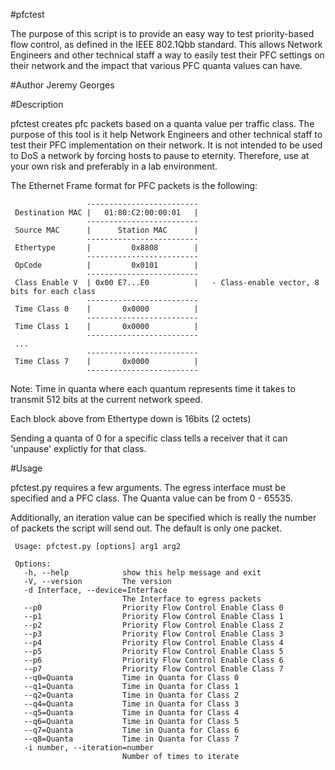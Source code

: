 #pfctest


The purpose of this script is to provide an easy way to test priority-based flow control, as defined in the IEEE 802.1Qbb standard.
This allows Network Engineers and other technical staff a way to easily test their PFC settings on their network and the impact
that various PFC quanta values can have.  


#Author
Jeremy Georges 

#Description

pfctest creates pfc packets based on a quanta value per traffic class.
The purpose of this tool is it help Network Engineers and other technical staff to test their PFC implementation on their
network. It is not intended to be used to DoS a network by forcing hosts to pause to eternity. Therefore, use
at your own risk and preferably in a lab environment.


The Ethernet Frame format for PFC packets is the following:

                     -------------------------
     Destination MAC |   01:80:C2:00:00:01   |
                     -------------------------
     Source MAC      |      Station MAC      |
                     -------------------------
     Ethertype       |         0x8808        |
                     -------------------------
     OpCode          |         0x0101        |
                     -------------------------
     Class Enable V  | 0x00 E7...E0          |   - Class-enable vector, 8 bits for each class 
                     -------------------------
     Time Class 0    |       0x0000          |
                     -------------------------
     Time Class 1    |       0x0000          |
                     -------------------------
     ...     
                     -------------------------
     Time Class 7    |       0x0000          |
                     -------------------------


Note: Time in quanta where each quantum represents time it takes to transmit 512 bits at the current network speed.

Each block above from Ethertype down is 16bits (2 octets)

Sending a quanta of 0 for a specific class tells a receiver that it can 'unpause' explictly for that class. 


#Usage

pfctest.py requires a few arguments. The egress interface must be specified and a PFC class. The Quanta value can be 
from 0 - 65535. 

Additionally, an iteration value can be specified which is really the number of packets the script will send out. The default 
is only one packet.


     Usage: pfctest.py [options] arg1 arg2
     
     Options:
       -h, --help            show this help message and exit
       -V, --version         The version
       -d Interface, --device=Interface
                             The Interface to egress packets
       --p0                  Priority Flow Control Enable Class 0
       --p1                  Priority Flow Control Enable Class 1
       --p2                  Priority Flow Control Enable Class 2
       --p3                  Priority Flow Control Enable Class 3
       --p4                  Priority Flow Control Enable Class 4
       --p5                  Priority Flow Control Enable Class 5
       --p6                  Priority Flow Control Enable Class 6
       --p7                  Priority Flow Control Enable Class 7
       --q0=Quanta           Time in Quanta for Class 0
       --q1=Quanta           Time in Quanta for Class 1
       --q2=Quanta           Time in Quanta for Class 2
       --q4=Quanta           Time in Quanta for Class 3
       --q5=Quanta           Time in Quanta for Class 4
       --q6=Quanta           Time in Quanta for Class 5
       --q7=Quanta           Time in Quanta for Class 6
       --q8=Quanta           Time in Quanta for Class 7
       -i number, --iteration=number
                             Number of times to iterate





